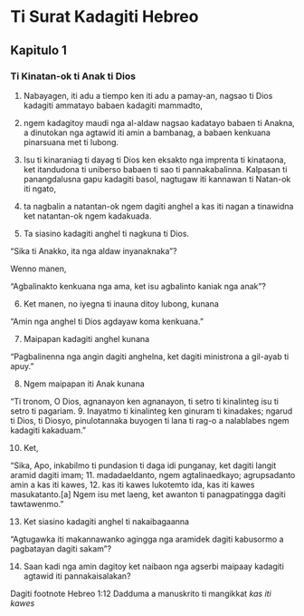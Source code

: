 Ti Surat Kadagiti Hebreo
========================

Kapitulo 1
----------

### Ti Kinatan-ok ti Anak ti Dios

1. Nabayagen, iti adu a tiempo ken iti adu a pamay-an, nagsao ti Dios kadagiti ammatayo babaen kadagiti mammadto,
2. ngem kadagitoy maudi nga al-aldaw nagsao kadatayo babaen ti Anakna, a dinutokan nga agtawid iti amin a bambanag, a babaen kenkuana pinarsuana met ti lubong.
3. Isu ti kinaraniag ti dayag ti Dios ken eksakto nga imprenta ti kinataona, ket itandudona ti uniberso babaen ti sao ti pannakabalinna. Kalpasan ti panangdalusna gapu kadagiti basol, nagtugaw iti kannawan ti Natan-ok iti ngato,
4. ta nagbalin a natantan-ok ngem dagiti anghel a kas iti nagan a tinawidna ket natantan-ok ngem kadakuada.

5. Ta siasino kadagiti anghel ti nagkuna ti Dios.

“Sika ti Anakko, ita nga aldaw inyanaknaka”?

Wenno manen,

“Agbalinakto kenkuana nga ama, ket isu agbalinto kaniak nga anak”?

6. Ket manen, no iyegna ti inauna ditoy lubong, kunana

“Amin nga anghel ti Dios agdayaw koma kenkuana.”

7. Maipapan kadagiti anghel kunana

“Pagbalinenna nga angin dagiti anghelna, ket dagiti ministrona a gil-ayab ti apuy.”

8. Ngem maipapan iti Anak kunana

“Ti tronom, O Dios, agnanayon ken agnanayon, ti setro ti kinalinteg isu ti setro ti pagariam.
9. Inayatmo ti kinalinteg ken ginuram ti kinadakes; ngarud ti Dios, ti Diosyo, pinulotannaka
   buyogen ti lana ti rag-o a nalablabes ngem kadagiti kakaduam.”

10. Ket,

“Sika, Apo, inkabilmo ti pundasion ti daga idi punganay, ket dagiti langit aramid dagiti imam;
11. madadaeldanto, ngem agtalinaedkayo;
    agrupsadanto amin a kas iti kawes,
12. kas iti kawes lukotemto ida, kas iti kawes masukatanto.[a]
    Ngem isu met laeng, ket awanton ti panagpatingga dagiti tawtawenmo.”

13. Ket siasino kadagiti anghel ti nakaibagaanna

“Agtugawka iti makannawanko
agingga nga aramidek dagiti kabusormo a pagbatayan dagiti sakam”?

14. Saan kadi nga amin dagitoy ket naibaon nga agserbi maipaay kadagiti agtawid iti pannakaisalakan?

Dagiti footnote
Hebreo 1:12 Dadduma a manuskrito ti mangikkat *kas iti kawes*